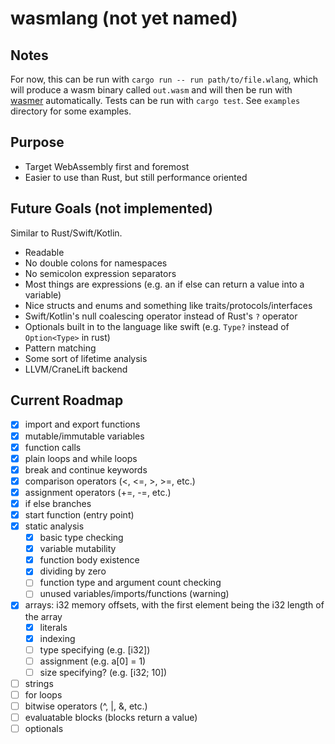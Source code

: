 # wasmlang (not yet named)

## Notes
For now, this can be run with `cargo run -- run path/to/file.wlang`, which will produce a wasm binary called `out.wasm` and will then be run with [wasmer](https://wasmer.io/) automatically. Tests can be run with `cargo test`. See `examples` directory for some examples.

## Purpose
- Target WebAssembly first and foremost
- Easier to use than Rust, but still performance oriented

## Future Goals (not implemented)
Similar to Rust/Swift/Kotlin.
- Readable
- No double colons for namespaces
- No semicolon expression separators
- Most things are expressions (e.g. an if else can return a value into a variable)
- Nice structs and enums and something like traits/protocols/interfaces
- Swift/Kotlin's null coalescing operator instead of Rust's `?` operator
- Optionals built in to the language like swift (e.g. `Type?` instead of `Option<Type>` in rust)
- Pattern matching
- Some sort of lifetime analysis
- LLVM/CraneLift backend

## Current Roadmap
- [x] import and export functions
- [x] mutable/immutable variables
- [x] function calls
- [x] plain loops and while loops
- [x] break and continue keywords
- [x] comparison operators (<, <=, >, >=, etc.)
- [x] assignment operators (+=, -=, etc.)
- [x] if else branches
- [x] start function (entry point)
- [x] static analysis
    - [x] basic type checking
    - [x] variable mutability
    - [x] function body existence
    - [x] dividing by zero
    - [ ] function type and argument count checking
    - [ ] unused variables/imports/functions (warning)
- [x] arrays: i32 memory offsets, with the first element being the i32 length of the array
    - [x] literals
    - [x] indexing
    - [ ] type specifying (e.g. [i32])
    - [ ] assignment (e.g. a[0] = 1)
    - [ ] size specifying? (e.g. [i32; 10])
- [ ] strings
- [ ] for loops
- [ ] bitwise operators (^, |, &, etc.)
- [ ] evaluatable blocks (blocks return a value)
- [ ] optionals
